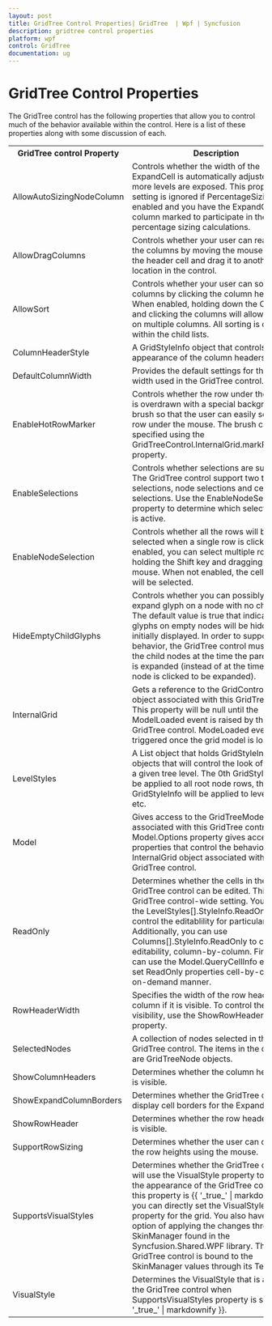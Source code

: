 ```yaml
---
layout: post
title: GridTree Control Properties| GridTree  | Wpf | Syncfusion
description: gridtree control properties
platform: wpf
control: GridTree 
documentation: ug
---
```


# GridTree Control Properties

The GridTree control has the following properties that allow you to control much of the behavior available within the control. Here is a list of these properties along with some discussion of each. 



<table>
<tr>
<th>
GridTree control Property</th><th>
Description</th><th>
Type of Property</th><th>
Value It Accepts</th><th>
Property Syntax</th></tr>
<tr>
<td>
AllowAutoSizingNodeColumn</td><td>
Controls whether the width of the ExpandCell is automatically adjusted as more levels are exposed. This property setting is ignored if PercentageSizing is enabled and you have the ExpandCell column marked to participate in the percentage sizing calculations.</td><td>
DependencyProperty</td><td>
bool</td><td>
treeGrid.AllowAutoSizingNodeColumn</td></tr>
<tr>
<td>
AllowDragColumns</td><td>
Controls whether your user can rearrange the columns by moving the mouse down on the header cell and drag it to another location in the control.</td><td>
Dependency property</td><td>
bool</td><td>
treeGrid.AllowDragColumns</td></tr>
<tr>
<td>
AllowSort</td><td>
Controls whether your user can sort columns by clicking the column header. When enabled, holding down the Ctrl key and clicking the columns will allow sorting on multiple columns. All sorting is done within the child lists.</td><td>
Dependency property</td><td>
bool</td><td>
treeGrid.AllowSort</td></tr>
<tr>
<td>
ColumnHeaderStyle</td><td>
A GridStyleInfo object that controls the appearance of the column headers.</td><td>
Dependency property</td><td>
GridStyleInfo</td><td>
treeGrid.ColumnHeaderStyle = new GridStyleInfo() { };</td></tr>
<tr>
<td>
DefaultColumnWidth</td><td>
Provides the default settings for the column width used in the GridTree control.</td><td>
Dependency property</td><td>
Double</td><td>
treeGrid.DefaultColumnWidth</td></tr>
<tr>
<td>
EnableHotRowMarker</td><td>
Controls whether the row under the mouse is overdrawn with a special background brush so that the user can easily see the row under the mouse. The brush can be specified using the GridTreeControl.InternalGrid.markRowBrush property.</td><td>
Dependency property</td><td>
bool</td><td>
treeGrid. EnableHotRowMarker</td></tr>
<tr>
<td>
EnableSelections</td><td>
Controls whether selections are supported. The GridTree control support two types of selections, node selections and cell selections. Use the EnableNodeSelection property to determine which selection type is active.</td><td>
Dependency property</td><td>
bool</td><td>
treeGrid.EnableSelections</td></tr>
<tr>
<td>
EnableNodeSelection</td><td>
Controls whether all the rows will be selected when a single row is clicked. When enabled, you can select multiple rows by holding the Shift key and dragging the mouse. When not enabled, the cell ranges will be selected.</td><td>
Dependency property</td><td>
bool</td><td>
treeGrid.EnableNodeSelection</td></tr>
<tr>
<td>
HideEmptyChildGlyphs</td><td>
Controls whether you can possibly see the expand glyph on a node with no children. The default value is true that indicates glyphs on empty nodes will be hidden when initially displayed. In order to support this behavior, the GridTree control must request the child nodes at the time the parent node is expanded (instead of at the time the child node is clicked to be expanded).</td><td>
Dependency property</td><td>
bool</td><td>
treeGrid.HideEmptyChildGlyphs</td></tr>
<tr>
<td>
InternalGrid</td><td>
Gets a reference to the GridControlImpl object associated with this GridTree control. This property will be null until the ModelLoaded event is raised by the GridTree control. ModeLoaded event is triggered once the grid model is loaded.</td><td>
Normal</td><td>
GridTreeControl</td><td>
treeGrid.InternalGrid</td></tr>
<tr>
<td>
LevelStyles</td><td>
A List<GridStyleInfo> object that holds GridStyleInfo objects that will control the look of cells for a given tree level. The 0th GridStyleInfo will be applied to all root node rows, the 1st GridStyleInfo will be applied to level 1 rows, etc. </td><td>
Dependency property</td><td>
List<GridStyleInfo></td><td>
treeGrid.LevelStyles</td></tr>
<tr>
<td>
Model</td><td>
Gives access to the GridTreeModel object associated with this GridTree control. The Model.Options property gives access to the properties that control the behavior of the InternalGrid object associated with this GridTree control. </td><td>
Normal</td><td>
GridTreeModel</td><td>
treeGrid.Model</td></tr>
<tr>
<td>
ReadOnly</td><td>
Determines whether the cells in the GridTree control can be edited. This is a GridTree control-wide setting. You can use the LevelStyles[].StyleInfo.ReadOnly to control the editablility for particular levels. Additionally, you can use Columns[].StyleInfo.ReadOnly to control the editability, column-by-column. Finally, you can use the Model.QueryCellInfo event to set ReadOnly properties cell-by-cell in an on-demand manner.</td><td>
Dependency property</td><td>
bool</td><td>
treeGrid.ReadOnly</td></tr>
<tr>
<td>
RowHeaderWidth</td><td>
Specifies the width of the row header column if it is visible. To control the visibility, use the ShowRowHeader property.</td><td>
Dependency property</td><td>
Double</td><td>
treeGrid.RowHeaderWidth</td></tr>
<tr>
<td>
SelectedNodes</td><td>
A collection of nodes selected in the GridTree control. The items in the collection are GridTreeNode objects.</td><td>
Normal</td><td>
GridSelectedTreeNodes</td><td>
treeGrid.SelectedNodes</td></tr>
<tr>
<td>
ShowColumnHeaders</td><td>
Determines whether the column header row is visible.</td><td>
Dependency property</td><td>
bool</td><td>
treeGrid.ShowColumnHeaders</td></tr>
<tr>
<td>
ShowExpandColumnBorders</td><td>
Determines whether the GridTree control display cell borders for the Expand column.</td><td>
Dependency property</td><td>
bool</td><td>
treeGrid.ShowExpandColumnBorders</td></tr>
<tr>
<td>
ShowRowHeader</td><td>
Determines whether the row header column is visible.</td><td>
Dependency property</td><td>
bool</td><td>
treeGrid.ShowRowHeader</td></tr>
<tr>
<td>
SupportRowSizing</td><td>
Determines whether the user can change the row heights using the mouse.</td><td>
Dependency property</td><td>
bool</td><td>
treeGrid.SupportRowSizing</td></tr>
<tr>
<td>
SupportsVisualStyles</td><td>
Determines whether the GridTree control will use the VisualStyle property to control the appearance of the GridTree control. If this property is {{ '_true_' | markdownify }}, you can directly set the VisualStyle property for the grid. You also have the option of applying the changes through the SkinManager found in the Syncfusion.Shared.WPF library. The GridTree control is bound to the SkinManager values through its Template.</td><td>
Dependency property</td><td>
bool</td><td>
treeGrid.SupportsVisualStyle</td></tr>
<tr>
<td>
VisualStyle</td><td>
Determines the VisualStyle that is applied to the GridTree control when SupportsVisualStyles property is set to {{ '_true_' | markdownify }}.</td><td>
Dependency property</td><td>
VisualStyle</td><td>
treeGrid.VisualStyle</td></tr>
</table>



